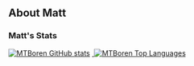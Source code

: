 ## About Matt

### Matt's Stats
<A HREF="https://github.com/mtboren"><img align="top" style="vertical-align: top; padding-right: 4px" alt="MTBoren GitHub stats" src="https://github-readme-stats.vercel.app/api?username=mtboren&show_icons=True&custom_title=@MTBoren's%20GitHub%20Statistics" /> <img align="top" style="vertical-align: top" alt="MTBoren Top Languages" src="https://github-readme-stats.vercel.app/api/top-langs/?username=mtboren&custom_title=@MTBoren's%20Language%20Use" /></A>
